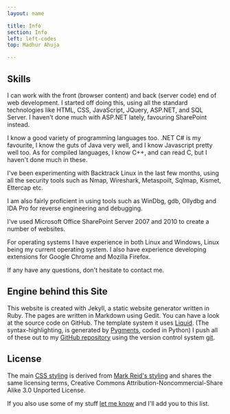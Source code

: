 ```yaml
---
layout: name

title: Info
section: Info
left: left-codes
top: Madhur Ahuja

---
```

Skills
--------
I can work with the front (browser content) and back (server code) end of web development. I started off doing this, using all the standard technologies like HTML, CSS, JavaScript, JQuery, ASP.NET, and SQL Server. I haven't done much with ASP.NET lately, favouring SharePoint instead. 

I know a good variety of programming languages too. .NET C# is my favourite, I know the guts of Java very well, and I know Javascript pretty well too. As for compiled languages, I know C++, and can read C, but I haven't done much in these.

I've been experimenting with Backtrack Linux in the last few months, using all the security tools such as Nmap, Wireshark, Metaspoilt, Sqlmap, Kismet, Ettercap etc.

I am also fairly proficient in using tools such as WinDbg, gdb, Ollydbg and IDA Pro for reverse engineering and debugging.

I've used Microsoft Office SharePoint Server 2007 and 2010 to create a number of websites. 

For operating systems I have experience in both Linux and Windows, Linux being my current operating system. I also have experience developing extensions for Google Chrome and  Mozilla Firefox.

If any have any questions, don't hesitate to contact me.

Engine behind this Site
-------------
This website is created with Jekyll, a static website generator written in Ruby. The pages are written in Markdown using Gedit. You can have a look at the source code on GitHub. The template system it uses [Liquid](http://github.com/tobi/liquid). (The syntax-highlighting, is generated by [Pygments](http://pygments.org/), coded in Python)
I push all of these out to my [GitHub repository](http://github.com/madhur/madhur.github.com/) using the version control system [git](http://code.google.com/p/git-osx-installer/).

License
-------
The main [CSS styling](http://skife.org/css/screen.css) is derived from [Mark Reid's styling](http://github.com/mreid/mark.reid.name/tree/master) and shares the same licensing terms, Creative Commons Attribution-Noncommercial-Share Alike 3.0 Unported License.

If you also use some of my stuff [let me know](mailto:ahuja.madhur@gmail.com) and I'll add you to this list.
